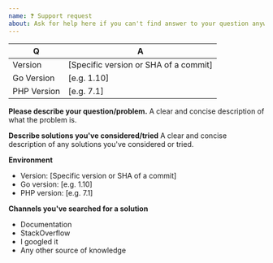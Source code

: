 ```yaml
---
name: ❓ Support request
about: Ask for help here if you can't find answer to your question anywhere
---
```


| Q           | A
| ----------- | ---
| Version     | [Specific version or SHA of a commit]
| Go Version  | [e.g. 1.10]
| PHP Version | [e.g. 7.1]

**Please describe your question/problem.**
A clear and concise description of what the problem is.

**Describe solutions you've considered/tried**
A clear and concise description of any solutions you've considered or tried.

**Environment**
- Version: [Specific version or SHA of a commit]
- Go version: [e.g. 1.10]
- PHP version: [e.g. 7.1]

**Channels you've searched for a solution**
- Documentation
- StackOverflow
- I googled it
- Any other source of knowledge
